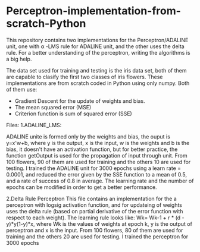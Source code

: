 # Perceptron-implementation-from-scratch-Python
This repository contains two implementations for the Perceptron/ADALINE unit,  one with α -LMS rule for ADALINE unit, and the other uses the delta rule. For a better understanding of the perceptron, writing the algorithms is a big help.

The data set used for training and testing is the iris data set, both of them are capable to clasify the first two classes of iris flowers.
These implementations are from scratch coded in Python using only numpy. Both of them use:
- Gradient Descent for the update of weights and bias.
- The mean squared error (MSE)
- Criterion function is sum of squared error (SSE)

Files:
1.ADALINE_LMS:

ADALINE unite is formed only by the weights and bias, the ouput is y=x'w+b, where y is the output, x is the input, w is the weights and b is the bias, it doesn't have an activation function, but for better practice, the function getOutput is used for the propagation of input through unit. From 100 flowers, 90 of them are used for training and the others 10 are used for testing. 
I trained the ADALINE unit for 3000 epochs using a learn rate = 0.0001, and reduced the error given by the SSE function to a mean of 0.5, and a rate of success of 0.8 in average. 
The learning rate and the number of epochs can be modified in order to get a better performance.

2.Delta Rule Perceptron
This file contains an implementation for the a perceptron with logsig activation function, and for updateing of weights uses the delta rule (based on partial derivative of the error function with respect to each weight). The learning rule looks like: Wk= Wk-1 + r * (d - y)*y(1-y)*x, where Wk is the values of weights at epoch k, y is the output of perceptron and x is the input. From 100 flowers, 80 of them are used for training and the others 20 are used for testing. 
I trained the perceptron for 3000 epochs

